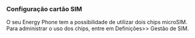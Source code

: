### Configuração cartão SIM

O seu Energy Phone tem a possibilidade de utilizar dois chips microSIM. Para administrar o uso dos chips, entre em Definições>> Gestão de SIM.
